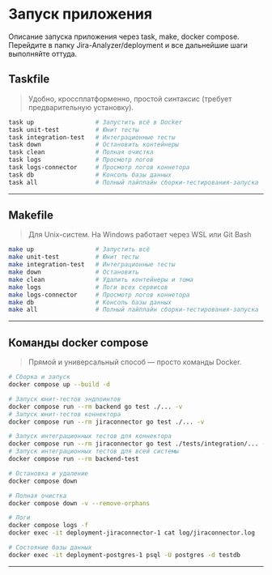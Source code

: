 # Запуск приложения

Описание запуска приложения через task, make, docker compose.
Перейдите в папку Jira-Analyzer/deployment и все дальнейшие шаги выполняйте оттуда.

## Taskfile
> Удобно, кроссплатформенно, простой синтаксис (требует предварительную установку).
```bash
task up                 # Запустить всё в Docker
task unit-test          # Юнит тесты
task integration-test   # Интеграционные тесты
task down               # Остановить контейнеры
task clean              # Полная очистка
task logs               # Просмотр логов
task logs-connector     # Просмотр логов коннетора
task db             	# Консоль базы данных
task all                # Полный пайплайн сборки-тестирования-запуска
```
---
## Makefile
> Для Unix-систем. На Windows работает через WSL или Git Bash
```bash
make up                 # Запустить всё
make unit-test          # Юнит тесты
make integration-test   # Интеграционные тесты
make down               # Остановить
make clean              # Удалить контейнеры и тома
make logs               # Логи всех сервисов
make logs-connector     # Просмотр логов коннетора
make db             	# Консоль базы данных
make all                # Полный пайплайн сборки-тестирования-запуска
```
---

## Команды docker compose
> Прямой и универсальный способ — просто команды Docker.

```bash
# Сборка и запуск
docker compose up --build -d

# Запуск юнит-тестов эндпоинтов
docker compose run --rm backend go test ./... -v
# Запуск юнит-тестов коннектора
docker compose run --rm jiraconnector go test ./... -v

# Запуск интеграционных тестов для коннектора
docker compose run --rm jiraconnector go test ./tests/integration/... -v -tags=integration
# Запуск интеграционных тестов для всей системы
docker compose run --rm backend-test

# Остановка и удаление
docker compose down

# Полная очистка
docker compose down -v --remove-orphans

# Логи
docker compose logs -f
docker exec -it deployment-jiraconnector-1 cat log/jiraconnector.log

# Состояние базы данных
docker exec -it deployment-postgres-1 psql -U postgres -d testdb
```
---